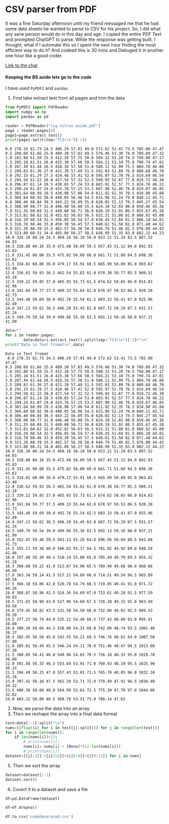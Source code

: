# CSV parser from PDF
It was a fine Saturday afternoon until my friend messaged me that he had some data sheets he wanted to parse to CSV for his project.
So, I did what any sane person would do in this day and age. I copied the entire PDF Text and prompted ChatGPT to parse. While the response was getting built, I thought, what if I automate this so I spent the next hour finding the most efficient way to do it? And codeed this is 30 mins and Debuged it in another one hour like a good coder.

<a href="https://chat.openai.com/share/ba110eed-ed6e-4ed8-83ef-9287886c40d8" target="_blank">Link to the chat</a>
#### Keeping the BS aside lets go to the code
I have used ```PyPDF2``` and ```pandas```

1. First take extract text from all pages and trim the data



```python
from PyPDF2 import PdfReader
import numpy as np
import pandas as pd

reader = PdfReader("liq nitrus oxide.pdf")
page = reader.pages[0]
page1=page.extract_text()
print(page1.split(sep="ft3)\n")[-1])
```

    0.0 278.33 61.73 24.5 406.29 57.91 49.0 572.62 53.41 73.5 785.00 47.47
    0.5 280.60 61.66 25.0 409.28 57.83 49.5 576.46 53.30 74.0 789.89 47.32
    1.0 282.88 61.58 25.5 412.28 57.75 50.0 580.32 53.20 74.5 794.80 47.17
    1.5 285.18 61.51 26.0 415.30 57.66 50.5 584.21 53.10 75.0 799.74 47.01
    2.0 287.49 61.44 26.5 418.34 57.58 51.0 588.11 52.99 75.5 804.70 46.86
    2.5 289.81 61.36 27.0 421.39 57.49 51.5 592.03 52.89 76.0 809.68 46.70
    3.0 292.15 61.29 27.5 424.46 57.41 52.0 595.97 52.78 76.5 814.69 46.54
    3.5 294.50 61.22 28.0 427.54 57.32 52.5 599.93 52.67 77.0 819.72 46.38
    4.0 296.87 61.14 28.5 430.65 57.24 53.0 603.91 52.57 77.5 824.78 46.22
    4.5 299.24 61.07 29.0 433.76 57.15 53.5 607.90 52.46 78.0 829.87 46.05
    5.0 301.64 60.99 29.5 436.90 57.06 54.0 611.92 52.35 78.5 834.98 45.88
    5.5 304.04 60.92 30.0 440.05 56.98 54.5 615.96 52.24 79.0 840.11 45.71
    6.0 306.46 60.84 30.5 443.22 56.89 55.0 620.02 52.13 79.5 845.27 45.54
    6.5 308.90 60.77 31.0 446.40 56.80 55.5 624.10 52.03 80.0 850.46 45.36
    7.0 311.35 60.69 31.5 449.60 56.71 56.0 628.19 51.91 80.5 855.67 45.18
    7.5 313.81 60.62 32.0 452.82 56.63 56.5 632.31 51.80 81.0 860.92 45.00
    8.0 316.29 60.54 32.5 456.05 56.54 57.0 636.45 51.69 81.5 866.18 44.81
    8.5 318.78 60.46 33.0 459.30 56.45 57.5 640.61 51.58 82.0 871.48 44.62
    9.0 321.28 60.39 33.5 462.57 56.36 58.0 644.79 51.46 82.5 876.80 44.43
    9.5 323.80 60.31 34.0 465.86 56.27 58.5 648.99 51.35 83.0 882.15 44.23
    10.0 326.34 60.24 34.5 469.16 56.18 59.0 653.21 51.24 83.5 887.52 44.03
    10.5 328.88 60.16 35.0 472.48 56.09 59.5 657.45 51.12 84.0 892.93 43.83
    11.0 331.45 60.08 35.5 475.82 56.00 60.0 661.71 51.00 84.5 898.36 43.62
    11.5 334.02 60.00 36.0 479.17 55.91 60.5 665.99 50.89 85.0 903.82 43.40
    12.0 336.62 59.93 36.5 482.54 55.82 61.0 670.30 50.77 85.5 909.31 43.18
    12.5 339.22 59.85 37.0 485.93 55.73 61.5 674.62 50.65 86.0 914.83 42.96
    13.0 341.84 59.77 37.5 489.33 55.64 62.0 678.97 50.53 86.5 920.38 42.73
    13.5 344.48 59.69 38.0 492.76 55.54 62.5 683.33 50.41 87.0 925.96 42.49
    14.0 347.13 59.62 38.5 496.20 55.45 63.0 687.72 50.29 87.5 931.57 42.24
    14.5 349.79 59.54 39.0 499.66 55.36 63.5 692.13 50.16 88.0 937.21 41.99
    


```python
data=""
for i in reader.pages:
        data=data+i.extract_text().split(sep="ft3)\n")[-1]+"\n"
print("Data in Text fromat\n",data)
```

    Data in Text fromat
     0.0 278.33 61.73 24.5 406.29 57.91 49.0 572.62 53.41 73.5 785.00 47.47
    0.5 280.60 61.66 25.0 409.28 57.83 49.5 576.46 53.30 74.0 789.89 47.32
    1.0 282.88 61.58 25.5 412.28 57.75 50.0 580.32 53.20 74.5 794.80 47.17
    1.5 285.18 61.51 26.0 415.30 57.66 50.5 584.21 53.10 75.0 799.74 47.01
    2.0 287.49 61.44 26.5 418.34 57.58 51.0 588.11 52.99 75.5 804.70 46.86
    2.5 289.81 61.36 27.0 421.39 57.49 51.5 592.03 52.89 76.0 809.68 46.70
    3.0 292.15 61.29 27.5 424.46 57.41 52.0 595.97 52.78 76.5 814.69 46.54
    3.5 294.50 61.22 28.0 427.54 57.32 52.5 599.93 52.67 77.0 819.72 46.38
    4.0 296.87 61.14 28.5 430.65 57.24 53.0 603.91 52.57 77.5 824.78 46.22
    4.5 299.24 61.07 29.0 433.76 57.15 53.5 607.90 52.46 78.0 829.87 46.05
    5.0 301.64 60.99 29.5 436.90 57.06 54.0 611.92 52.35 78.5 834.98 45.88
    5.5 304.04 60.92 30.0 440.05 56.98 54.5 615.96 52.24 79.0 840.11 45.71
    6.0 306.46 60.84 30.5 443.22 56.89 55.0 620.02 52.13 79.5 845.27 45.54
    6.5 308.90 60.77 31.0 446.40 56.80 55.5 624.10 52.03 80.0 850.46 45.36
    7.0 311.35 60.69 31.5 449.60 56.71 56.0 628.19 51.91 80.5 855.67 45.18
    7.5 313.81 60.62 32.0 452.82 56.63 56.5 632.31 51.80 81.0 860.92 45.00
    8.0 316.29 60.54 32.5 456.05 56.54 57.0 636.45 51.69 81.5 866.18 44.81
    8.5 318.78 60.46 33.0 459.30 56.45 57.5 640.61 51.58 82.0 871.48 44.62
    9.0 321.28 60.39 33.5 462.57 56.36 58.0 644.79 51.46 82.5 876.80 44.43
    9.5 323.80 60.31 34.0 465.86 56.27 58.5 648.99 51.35 83.0 882.15 44.23
    10.0 326.34 60.24 34.5 469.16 56.18 59.0 653.21 51.24 83.5 887.52 44.03
    10.5 328.88 60.16 35.0 472.48 56.09 59.5 657.45 51.12 84.0 892.93 43.83
    11.0 331.45 60.08 35.5 475.82 56.00 60.0 661.71 51.00 84.5 898.36 43.62
    11.5 334.02 60.00 36.0 479.17 55.91 60.5 665.99 50.89 85.0 903.82 43.40
    12.0 336.62 59.93 36.5 482.54 55.82 61.0 670.30 50.77 85.5 909.31 43.18
    12.5 339.22 59.85 37.0 485.93 55.73 61.5 674.62 50.65 86.0 914.83 42.96
    13.0 341.84 59.77 37.5 489.33 55.64 62.0 678.97 50.53 86.5 920.38 42.73
    13.5 344.48 59.69 38.0 492.76 55.54 62.5 683.33 50.41 87.0 925.96 42.49
    14.0 347.13 59.62 38.5 496.20 55.45 63.0 687.72 50.29 87.5 931.57 42.24
    14.5 349.79 59.54 39.0 499.66 55.36 63.5 692.13 50.16 88.0 937.21 41.99
    15.0 352.47 59.46 39.5 503.13 55.26 64.0 696.56 50.04 88.5 942.88 41.73
    15.5 355.17 59.38 40.0 506.62 55.17 64.5 701.02 49.92 89.0 948.58 41.46
    16.0 357.88 59.30 40.5 510.14 55.08 65.0 705.49 49.79 89.5 954.32 41.18
    16.5 360.60 59.22 41.0 513.67 54.98 65.5 709.99 49.66 90.0 960.08 40.89
    17.0 363.34 59.14 41.5 517.21 54.89 66.0 714.51 49.54 90.5 965.89 40.58
    17.5 366.10 59.06 42.0 520.78 54.79 66.5 719.05 49.41 91.0 971.72 40.26
    18.0 368.87 58.98 42.5 524.36 54.69 67.0 723.61 49.28 91.5 977.59 39.93
    18.5 371.65 58.90 43.0 527.96 54.60 67.5 728.20 49.15 92.0 983.49 39.58
    19.0 374.45 58.82 43.5 531.58 54.50 68.0 732.80 49.01 92.5 989.43 39.20
    19.5 377.27 58.74 44.0 535.22 54.40 68.5 737.43 48.88 93.0 995.41 38.80
    20.0 380.10 58.66 44.5 538.88 54.31 69.0 742.09 48.74 93.5 1001.40 38.37
    20.5 382.95 58.58 45.0 542.55 54.21 69.5 746.76 48.61 94.0 1007.50 37.90
    21.0 385.81 58.49 45.5 546.24 54.11 70.0 751.46 48.47 94.5 1013.60 37.38
    21.5 388.69 58.41 46.0 549.96 54.01 70.5 756.18 48.33 95.0 1019.70 36.80
    22.0 391.58 58.33 46.5 553.69 53.91 71.0 760.93 48.19 95.5 1025.90 36.14
    22.5 394.49 58.25 47.0 557.43 53.81 71.5 765.70 48.05 96.0 1032.10 35.34
    23.0 397.42 58.16 47.5 561.20 53.71 72.0 770.49 47.91 96.5 1038.40 34.32
    23.5 400.36 58.08 48.0 564.99 53.61 72.5 775.30 47.76 97.0 1044.80 32.82
    24.0 403.32 58.00 48.5 568.79 53.51 73.0 780.14 47.62
    
    

2. Now, we parse the data into an array
3. Then we reshape the array into a final data format


```python
test=data[:-1].split("\n")
nums=[[float(i) for i in test[j].split()] for j in range(len(test))]
for i in range(len(nums)):
    if len(nums[i])<12:
        # print(nums[i])
        nums[i]= nums[i] + [None]*(12-len(nums[i]))
        # print(nums[i])
dataset=[[i[:3]] +[i[3:6]]+[i[6:9]]+[i[9:12]] for i in nums]
```

5. Then we sort the array


```python
dataset=dataset[:-1]
dataset.sort()
```

6. Covert it to a dataset and save a file


```python
df=pd.DataFrame(dataset)
```


```python
df=df.dropna()
```


```python
df.to_csv('codeGenerated.csv')
```

